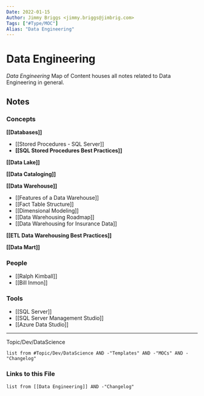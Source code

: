 ```yaml
---
Date: 2022-01-15
Author: Jimmy Briggs <jimmy.briggs@jimbrig.com>
Tags: ["#Type/MOC"]
Alias: "Data Engineering"
---
```


# Data Engineering

*Data Engineering* Map of Content houses all notes related to Data Engineering in general.

## Notes

### Concepts

**[[Databases]]**

- [[Stored Procedures - SQL Server]]
- **[[SQL Stored Procedures Best Practices]]**

**[[Data Lake]]**

**[[Data Cataloging]]**

**[[Data Warehouse]]**

-   [[Features of a Data Warehouse]]
-   [[Fact Table Structure]]
-   [[Dimensional Modeling]]
-   [[Data Warehousing Roadmap]]
-   [[Data Warehousing for Insurance Data]]

**[[ETL Data Warehousing Best Practices]]**

**[[Data Mart]]**

### People

- [[Ralph Kimball]]
- [[Bill Inmon]]

### Tools

- [[SQL Server]]
- [[SQL Server Management Studio]]
- [[Azure Data Studio]]

***

Topic/Dev/DataScience

```dataview
list from #Topic/Dev/DataScience AND -"Templates" AND -"MOCs" AND -"Changelog"
```

### Links to this File

```dataview
list from [[Data Engineering]] AND -"Changelog"
```